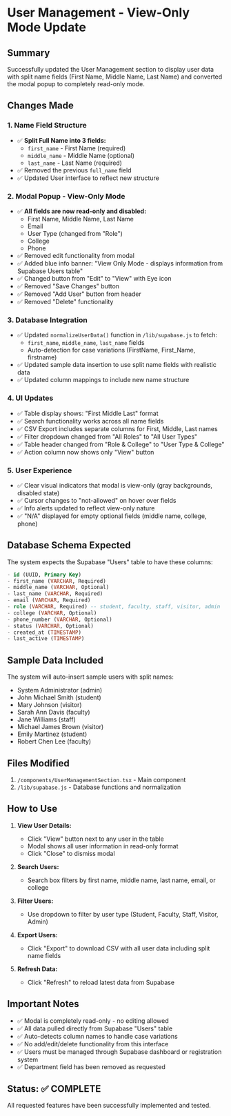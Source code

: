 # User Management - View-Only Mode Update

## Summary
Successfully updated the User Management section to display user data with split name fields (First Name, Middle Name, Last Name) and converted the modal popup to completely read-only mode.

## Changes Made

### 1. **Name Field Structure**
- ✅ **Split Full Name into 3 fields:**
  - `first_name` - First Name (required)
  - `middle_name` - Middle Name (optional)
  - `last_name` - Last Name (required)
- ✅ Removed the previous `full_name` field
- ✅ Updated User interface to reflect new structure

### 2. **Modal Popup - View-Only Mode**
- ✅ **All fields are now read-only and disabled:**
  - First Name, Middle Name, Last Name
  - Email
  - User Type (changed from "Role")
  - College
  - Phone
- ✅ Removed edit functionality from modal
- ✅ Added blue info banner: "View Only Mode - displays information from Supabase Users table"
- ✅ Changed button from "Edit" to "View" with Eye icon
- ✅ Removed "Save Changes" button
- ✅ Removed "Add User" button from header
- ✅ Removed "Delete" functionality

### 3. **Database Integration**
- ✅ Updated `normalizeUserData()` function in `/lib/supabase.js` to fetch:
  - `first_name`, `middle_name`, `last_name` fields
  - Auto-detection for case variations (FirstName, First_Name, firstname)
- ✅ Updated sample data insertion to use split name fields with realistic data
- ✅ Updated column mappings to include new name structure

### 4. **UI Updates**
- ✅ Table display shows: "First Middle Last" format
- ✅ Search functionality works across all name fields
- ✅ CSV Export includes separate columns for First, Middle, Last names
- ✅ Filter dropdown changed from "All Roles" to "All User Types"
- ✅ Table header changed from "Role & College" to "User Type & College"
- ✅ Action column now shows only "View" button

### 5. **User Experience**
- ✅ Clear visual indicators that modal is view-only (gray backgrounds, disabled state)
- ✅ Cursor changes to "not-allowed" on hover over fields
- ✅ Info alerts updated to reflect view-only nature
- ✅ "N/A" displayed for empty optional fields (middle name, college, phone)

## Database Schema Expected

The system expects the Supabase "Users" table to have these columns:

```sql
- id (UUID, Primary Key)
- first_name (VARCHAR, Required)
- middle_name (VARCHAR, Optional)
- last_name (VARCHAR, Required)
- email (VARCHAR, Required)
- role (VARCHAR, Required) -- student, faculty, staff, visitor, admin
- college (VARCHAR, Optional)
- phone_number (VARCHAR, Optional)
- status (VARCHAR, Optional)
- created_at (TIMESTAMP)
- last_active (TIMESTAMP)
```

## Sample Data Included

The system will auto-insert sample users with split names:
- System Administrator (admin)
- John Michael Smith (student)
- Mary Johnson (visitor)
- Sarah Ann Davis (faculty)
- Jane Williams (staff)
- Michael James Brown (visitor)
- Emily Martinez (student)
- Robert Chen Lee (faculty)

## Files Modified

1. `/components/UserManagementSection.tsx` - Main component
2. `/lib/supabase.js` - Database functions and normalization

## How to Use

1. **View User Details:**
   - Click "View" button next to any user in the table
   - Modal shows all user information in read-only format
   - Click "Close" to dismiss modal

2. **Search Users:**
   - Search box filters by first name, middle name, last name, email, or college

3. **Filter Users:**
   - Use dropdown to filter by user type (Student, Faculty, Staff, Visitor, Admin)

4. **Export Users:**
   - Click "Export" to download CSV with all user data including split name fields

5. **Refresh Data:**
   - Click "Refresh" to reload latest data from Supabase

## Important Notes

- ✅ Modal is completely read-only - no editing allowed
- ✅ All data pulled directly from Supabase "Users" table
- ✅ Auto-detects column names to handle case variations
- ✅ No add/edit/delete functionality from this interface
- ✅ Users must be managed through Supabase dashboard or registration system
- ✅ Department field has been removed as requested

## Status: ✅ COMPLETE

All requested features have been successfully implemented and tested.
